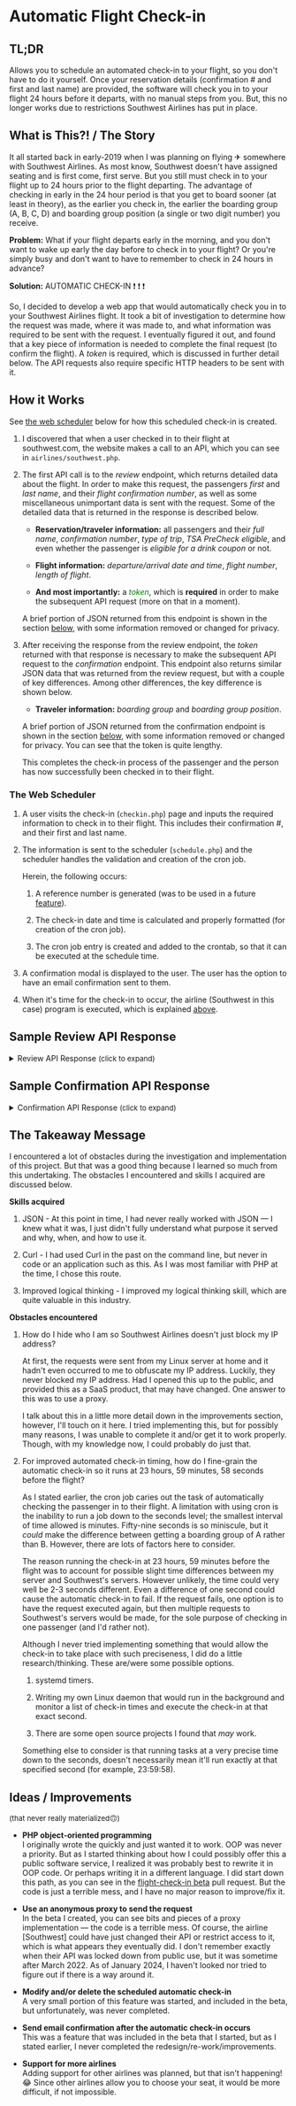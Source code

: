 # Automatic Flight Check-in

## TL;DR

Allows you to schedule an automated check-in to your flight, so you don't have to do it yourself. Once your reservation details (confirmation # and first and last name) are provided, the software will check you in to your flight 24 hours before it departs, with no manual steps from you. But, this no longer works due to restrictions Southwest Airlines has put in place.


## What is This⁈ / The Story

It all started back in early-2019 when I was planning on flying ✈ somewhere with Southwest Airlines. As most know, Southwest doesn't have assigned seating and is first come, first serve. But you still must check in to your flight up to 24 hours prior to the flight departing. The advantage of checking in early in the 24 hour period is that you get to board sooner (at least in theory), as the earlier you check in, the earlier the boarding group (A, B, C, D) and boarding group position (a single or two digit number) you receive.

**Problem:** What if your flight departs early in the morning, and you don't want to wake up early the day before to check in to your flight? Or you're simply busy and don't want to have to remember to check in 24 hours in advance?

**Solution:** AUTOMATIC CHECK-IN ❗ ❗ ❗

So, I decided to develop a web app that would automatically check you in to your Southwest Airlines flight. It took a bit of investigation to determine how the request was made, where it was made to, and what information was required to be sent with the request. I eventually figured it out, and found that a key piece of information is needed to complete the final request (to confirm the flight). A _token_ is required, which is discussed in further detail below. The API requests also require specific HTTP headers to be sent with it.


## How it Works

See [the web scheduler](#the-web-scheduler) below for how this scheduled check-in is created.

1) I discovered that when a user checked in to their flight at southwest.com, the website makes a call to an API, which you can see in `airlines/southwest.php`.

2) The first API call is to the _review_ endpoint, which returns detailed data about the flight. In order to make this request, the passengers _first_ and _last name_, and their _flight confirmation number_, as well as some miscellaneous unimportant data is sent with the request. Some of the detailed data that is returned in the response is described below.

    - **Reservation/traveler information:** all passengers and their _full name_, _confirmation number_, _type of trip_, _TSA PreCheck eligible_, and even whether the passenger is _eligible for a drink coupon_ or not.

    - **Flight information:** _departure/arrival date and time_, _flight number_, _length of flight_.

    - **And most importantly:** a <span style="color: green;">_token_</span>, which is **required** in order to make the subsequent API request (more on that in a moment).

    A brief portion of JSON returned from this endpoint is shown in the section [below](#sample-review-api-response), with some information removed or changed for privacy.

3) After receiving the response from the review endpoint, the _token_ returned with that response is necessary to make the subsequent API request to the _confirmation_ endpoint. This endpoint also returns similar JSON data that was returned from the review request, but with a couple of key differences. Among other differences, the key difference is shown below.

    - **Traveler information:** _boarding group_ and _boarding group position_.

    A brief portion of JSON returned from the confirmation endpoint is shown in the section [below](#sample-confirmationw-api-response), with some information removed or changed for privacy. You can see that the token is quite lengthy.

    This completes the check-in process of the passenger and the person has now successfully been checked in to their flight.


### The Web Scheduler

1) A user visits the check-in (`checkin.php`) page and inputs the required information to check in to their flight. This includes their confirmation #, and their first and last name.

2) The information is sent to the scheduler (`schedule.php`) and the scheduler handles the validation and creation of the cron job.

    Herein, the following occurs:

    1) A reference number is generated (was to be used in a future [feature](#ideas--improvements)).

    2) The check-in date and time is calculated and properly formatted (for creation of the cron job).

    3) The cron job entry is created and added to the crontab, so that it can be executed at the schedule time.

3) A confirmation modal is displayed to the user. The user has the option to have an email confirmation sent to them.

4) When it's time for the check-in to occur, the airline (Southwest in this case) program is executed, which is explained [above](#how-it-works).


## Sample Review API Response

<details>
  <summary>Review API Response <span style="font-size: small;">(click to expand)<span></summary>

```JSON
{
  "data": {
    "searchResults": {
      "reservation": {
        "confirmationNumber": "MVDNPS",
        "international": false,
        "seniorPassenger": false,
        "eligibleForDrinkCoupon": false,
        "upgradeToBusinessSelect": true,
        "tripType": "roundtrip",
        "travelers": [
          {
            "extraSeat": false,
            "firstName": "Johnny",
            "middleName": null,
            "lastName": "5",
            "givenName": "Johnny",
            "surname": "5",
            "boardingBounds": [
              {
                "eligibleForSelfServiceCheckIn": true,
                "boardingSegments": [
                  {
                    "tsaPreCheck": true,
                    "eligibleForDrinkCoupon": false,
                    "disabilityAssistance": false
                  }
                ]
              }
            ]
          }
        ],
        "bounds": [
          {
            "international": false,
            "segments": [
              {
                "flightIdentifier": "",
                "originationAirportCode": "MCO",
                "destinationAirportCode": "MIA",
                "departureDate": "2018-08-04T10:25-07:00",
                "flightLegs": [
                  {
                    "operatingFlightNumber": "1856",
                    "originationAirportCode": "MCO",
                    "destinationAirportCode": "MIA",
                    "departureDateTime": "2018-08-04T10:25-07:00",
                    "arrivalDateTime": "2018-08-04T11:35-07:00",
                    "changePlanes": false,
                    "nextDay": false,
                    "wifi": true,
                    "totalDuration": 60,
                    "stopDuration": 0
                  }
                ]
              }
            ],
            "type": "departing"
          }
        ]
      },
      "token": "eyJhbGciOiJkaXIiLCJlbmMiOiJBMTI4Q0JDLUhTMjU2In0..wyoMHC2oQo9nOjwRWSMSXA.cbtOFC53BeZssG9Uvp0fEvRtDpif5Jcp876KFIrjIB9ZWgqRG6fqmS69J1n_8YzWJy40iER7p9o1qfN7MFu5h6DQGsjo0zPn9vIRVzQwI738_xgn3Pq4--A2qUXB4rCG5TyJuCTaUhRNJ9wZSReGD6zOYu0viP0oIVzakqjGbM7qPdbRncrkaaeQGGEyW3-8bMunxcH6GEa9-P8b4kYXsT1RhlxqRHD5bBfGDcLIit58m10xa6ilI0I5q-M5jfRpFb0qri2ggQxNw-WTUO3hxJ_Bjf5V72Q4BJEtCxjqXaqH8924rBSkUYihrdQOtYW2TCsPoek-UjpgTePlcJITQLnUX3riIkHfYBNSr_2UW2fwm2igiTrlmmD_A7gABZq3U0gRgS37PungW5Rc93i12MvOT77tSmOri5-JvHssNDCh4d1Mhhlpm_2kDKL8SBIPw9bffaHlYtC6F8wyqoF3aIfDYeuZUcXmx7R0V6ccS4uQh-cMrXbudPffehpT6THg6JYrZSgUk8cAEmzKhvGb9TMNvsvdAmy6-Ar_mSwSgNJ3UyY-zOT32INw7chUdx1q7omCMMAFaGBeJZPnJUJ6H6WXTzDDOOyKE69cypnPBPSxo5pd9MORQlgPV6JTMiBXzZdA3HR4VBRP0AiEGDXeKfcWZCX5LDMy-sT362-6gveVusrZSUnTZsfvnn90vnz-w6tTJscir_RfkRmqehjPqOy4EmmG7TCsSeEMnRlA4O8Ez-gHufEvjNtJFze0x0K9TaNoBcL1Ce1D1P64Ntrd1ypBNo3ojZmEzWP1aHtLODKw1ZWAYI_ZcZCG84mQ-Eu6mqWldGGMSZH-LAxD4_grpe4vd-KnA5TMlI0izOQ-DKyWiANVEOSizz_tmWlPNmWkgXJRjpJ0Y0EcYQZeh0cyzTFPwy9ZTVu1NLgNjggTik6HatBjhQGEGX0bPHhWF8IJerpEYJp95HxPOjhXDqf5XX0pP_pyKH1-viA4Ze2OrEfrU6D8QRD673QmFC-uJEIQfvtL17s-pmjt5wzKbTW9mUABnLo_v2Mudbx1C_sM77Noyw2m6SBBXMzsiavCMc8fW9YlzxcLFu37-mERoavJGTRmoH74mb6qkMbtvIlWGetfoEM8wk9lZRTV6TECMzGYG04foKr48zJ5n8rRxCYmb-0mk4WPmRzve637g9jCZ3_uHktCsSfcN8VxdRVOCU2kkA-M4z8WViI1iZ6Bj8pZ2C1b-KsgfeOMvd7UoTGx6hnbkwoSVDIipIflYKz6q8SKZ22xlKEfYRO0kTtVRIcOE9oG5YyYF9jHFJk09f_DLy_GPrgLcQzJFQIWepJeYsE7yGQXpk22nXxT6cdp2jorz28cXBcAFijGNVy74TDif2oSCGAckODdxMO64JXLL50vYSuuqj2wrAVtoEfJ7LGbmXlYmcmFoypGSXW3VJ8vMsEu9HbaVXProrH9ROqBmrJANeEFiNRBAVxUIgrRjxAUWsfa7PKROSmvvHkMC_785HpYL9x7pYPDOJPPnHqwMlJ6TEL1PRT1K3xME_pKFsYoIsfUCaBCyJ2JZys6ydFJ7bWHn0rl9TA_5OuegNFuKA2KV6SCkXSMLIWHZ9WXlec_PYdUMxJmhukRZNF0dguYkq_sAhThuPZoB06ML5Xz-1bHZydkQImOOnJbfd8m1Q1cQ7ax0mRr5jPiPkwaAwG9Zn4p2sYy_HBECWrq28kX_fafVZBEzWqmHvxB8ZW0lwDyqxI6n0LChNDx7_ZSxYKXArvKeEQcjWCXlmHPlO3S3mpW4Qr-zb0Rmtffx9NLRkYOi2DWlzqWNVaZmSXJia3oo_ST5Ajie8uQa5l6zkIOLbSAG_xKL_wvAlxUr2zf-Hlx5gHPNJtsXqjLFxFmvprzLshJdizWJv93GV1lnZTFJidZ7xhgkrNapEj_mlF0z_vbrRFJ6d37WeQFlkXbI715GhHFhWwB1fvZn4LPrMwBotqfecm_JTIaUI9niqk76IvTe4xSuskoaOtxGjQgk1w_YsG3CTky05rMHb_3We1PopKO6iZnxl6LBEjXzTKUHM4IFophz7EtNp5ZBPMlDIvLHeOmWf_10LkYrSyjEFqlMV2WWlY_iBU7N8J0piFynbc5No34i1C6jJ8czRZA8ollw4JmBUSr0iwZgP0047vtn-jH0gnAgsuBWk5I4UBjA2WttQwk079WeFfJICFh_0vnMY5bpan1_g8cNpHFCtcak2MUe7qcTF75G0vy7gL5LnNkQzG3HMONGaNXIJ4ePIlJ-L0cZMrOJyPdzpaQ8yc_D5A1TJJAHXOkj6K6UsQoF_fLYg64YMRz2S0EfCgp6wLwW8kDzm5T6VrkE-bmxbaXrUs2fDR1RDU6bCghQuAxEY5QnPd3cK2Bfr4-xWHopwsDe-PQQKl3lG1u9CXRHrkUOSs7AcdUS0E8vLBE7tNrZlUvtGY8cnGCvXbfT8skcCSM0kmrSCpRj5DcxdCrzr3mORRkw-qj2O0qy6R6hs8Y4OYhkho1VqarNUCeFvlWpaepnVXMVGuGMTdOPnSiqMFYuZCWwIh7lMxqDFIvXZIo7G-ajWhv3YigUwL7yM0fJHlFczTtD6iDNwzFyzU_OT5Pl9poAm8YLVbE5hm4P0cjOF3cfkVb_CMmpVeE4J0BfqMXhZw_4PsmbFQgu4sOoPhOC1ZCjmMIrP54GSG6itBNv4xb40qXo7xyyx9DqZtbktCexrVNjfGx0_AkiT-E4-C_uDyVDh2618bnJePfcrUtOLpSNkKvn7HQGcRjlECPishXIoW8qNpm0SSbrAaqod-d30MnzfCr_RF-NxUc2Ph2uANfu7JlK1UsOu9f9JUftq8zPA36EgsXMHU6GrQ0cr9Ob6NoBgwGFoFUM7OUZ2UShXytjqq4fG0DCgvS0OBDwfY4jkC5QgXO8NEYm9QieYGnDItcfeMtiFqRb3irz7OeFhRjCO3vZkIFuQvt5ZNQMRocWLJ_AgmF5KWKLdN6cP261oDIQ7k2Hc-JsdjSi8AXPNTKwfU7ASstMgb583sTHa0y67L0QtnUk2fE0efe3WyYDOpOsPMu2J7FNkXBSfQ-fOgJnNkCbGt6SxIkygzQZdnLb98xsE0tPYLHFo-NWRkcfz2zD49if4JouDwPudyn9hiMWMfiLtLhU9Iyn3DzrgNoI9GDYPPKP68wwKKZrRx7sV4WqllHT2Jcdg7WbYg6dZtTv6KZR7ftDgqvaT-kf3u7YUoGseqvpiQxs83wRNKN2tuNAL_Yz0xJN_QAh8BWHU8bQ8oB6nuOG0ErFQ3gmBZiyIqA8mSwBifdPzzl3opnQU3hkx6kEG0mGwyB4XrN7pco5Qj5mnG5g3jI7JYK4FWz5OSTHRncXZhxJZEYv9TMgxtiFwspuV8Y6ddf2zrpdQxR5SGMc1IYwxsXZhSU0Y5QJooDpSMCmXBx0JdnR5EkJYn4JCwQhT9BOxrQIAXCsIRp6CbdxRcoJmV61hK3ZBKAwB1YxUw_pUEAAmceO45tkTmJhDAZY5ii50QOrlDzbHQVdWE_WVDpDrthf27aIYqBr3dk1t88RIEj2cSJEgdE_l0mflbY-2xVS1K81mGeSZZVBH5FcjkQGv7qYKEx8Ah-6YFxHts7dpdFQNK1FY6KYjpEaxVRIu-ctV4V9yLp3_-Xg_B82Br4a7W5ADSeL5N6hHim8L_1yDF1aOSMrdEpopnRBattdznfgF9TsIFf1XsmmpicNi-grLsiXB6ZGZ-s3dqfs8V8qPybv4gPhTvhtpyYiQvrozQyK0UMCAlJHbuk7TmsZJobmPesJIDDFU0k_k5CkT1ZsIbwU-NHC3WtA22bj9Un1BotvlMx0ItixPdNKMO5YjpHeHGJM-zDWWt7BmQJ40S-g-6PtEMw5CkMNdHVlT6XZ9WADjgI5h1zIB9YHcjj4wlfkVdaVZE0IBd6QtYGpBH7qpO0gyEJ72OiOgizhwkhpnabCIs1flp4gao1_6eDCjn9UznEtc455qvNit5g3pdkXMRuTBuFghq8uHONfvG2zqJqQ9eY8iog1BQ2lwvdLfSfKz4iGSsISZQcd19lAEj6CU9ICT3cQMyZm36J1Z7jsCNf9m7CojhH5tpG2WiBDGhe-BGhIVFGNkftVDfBrOEFUdQFZHm5hNiwQGyTJQ2zswxVK4BTzmDwdofppLObj2Q2JUfMeZx68RY5kSEMhlC4BTtJkxYtN1cple6u23x1RX4EXMlzKPr-qox6ohdI9sj-L8JWFKE7H2N-xQjrGpEtAeg903rg2QL7UyfhAFOVyFwc-Fxfs1RNvwIV-ynjhQh58dmzMSF7zjEZ1DA.pmFTN1UJx2Hro0NYrOoGjQ"
    }
  },
  "success": true
}

```
</details>


## Sample Confirmation API Response

<details>
  <summary>Confirmation API Response <span style="font-size: small;">(click to expand)<span></summary>

```JSON
{
  "data": {
    "searchResults": {
      "travelers": [
        {
          "boardingBounds": [
            {
              "eligibleForSelfServiceCheckIn": false,
              "boardingSegments": [
                {
                  "boardingGroup": "B",
                  "boardingGroupPosition": "38",
                  "tsaPreCheck": true,
                  "eligibleForDrinkCoupon": false
                }
              ]
            }
          ]
        }
      ],
      "eligibleForMobileBoardingPass": true,
      "token": "[REMOVED FOR BREVITY]",
      "drinkCouponSelected": false
    }
  },
  "success": true,
  "notifications": null,
  "uiMetadata": {
    "proxyLogout": true,
    "chapiVersion": "1.8.0",
    "maintenance": false,
    "group-checkin": true
  }
}
```
</details>


## The Takeaway Message

I encountered a lot of obstacles during the investigation and implementation of this project. But that was a good thing because I learned so much from this undertaking. The obstacles I encountered and skills I acquired are discussed below.

**Skills acquired**

1) JSON - At this point in time, I had never really worked with JSON — I knew what it was, I just didn't fully understand what purpose it served and why, when, and how to use it.

2) Curl - I had used Curl in the past on the command line, but never in code or an application such as this. As I was most familiar with PHP at the time, I chose this route.

3) Improved logical thinking - I improved my logical thinking skill, which are quite valuable in this industry.

**Obstacles encountered**

1) How do I hide who I am so Southwest Airlines doesn't just block my IP address?

    At first, the requests were sent from my Linux server at home and it hadn't even occurred to me to obfuscate my IP address. Luckily, they never blocked my IP address. Had I opened this up to the public, and provided this as a SaaS product, that may have changed. One answer to this was to use a proxy.

    I talk about this in a little more detail down in the improvements section, however, I'll touch on it here. I tried implementing this, but for possibly many reasons, I was unable to complete it and/or get it to work properly. Though, with my knowledge now, I could probably do just that.

2) For improved automated check-in timing, how do I fine-grain the automatic check-in so it runs at 23 hours, 59 minutes, 58 seconds before the flight?

    As I stated earlier, the cron job caries out the task of automatically checking the passenger in to their flight. A limitation with using cron is the inability to run a job down to the seconds level; the smallest interval of time allowed is minutes. Fifty-nine seconds is so miniscule, but it _could_ make the difference between getting a boarding group of A rather than B. However, there are lots of factors here to consider.

    The reason running the check-in at 23 hours, 59 minutes before the flight was to account for possible slight time differences between my server and Southwest's servers. However unlikely, the time could very well be 2-3 seconds different. Even a difference of one second could cause the automatic check-in to fail. If the request fails, one option is to have the request executed again, but then multiple requests to Southwest's servers would be made, for the sole purpose of checking in one passenger (and I'd rather not).

    Although I never tried implementing something that would allow the check-in to take place with such preciseness, I did do a little research/thinking. These are/were some possible options.

    1) systemd timers.

    2) Writing my own Linux daemon that would run in the background and monitor a list of check-in times and execute the check-in at that exact second.

    3) There are some open source projects I found that _may_ work.

    Something else to consider is that running tasks at a very precise time down to the seconds, doesn't necessarily mean it'll run exactly at that specified second (for example, 23:59:58).


## Ideas / Improvements
<span style="font-size: small;">(that never really materialized🙃)</span>

* **PHP object-oriented programming**<br>
I originally wrote the quickly and just wanted it to work. OOP was never a priority. But as I started thinking about how I could possibly offer this a public software service, I realized it was probably best to rewrite it in OOP code. Or perhaps writing it in a different language. I did start down this path, as you can see in the [flight-check-in beta](https://github.com/jdstone/flight-check-in/pull/1) pull request. But the code is just a terrible mess, and I have no major reason to improve/fix it.

* **Use an anonymous proxy to send the request**<br>
In the beta I created, you can see bits and pieces of a proxy implementation — the code is a terrible mess. Of course, the airline [Southwest] could have just changed their API or restrict access to it, which is what appears they eventually did. I don't remember exactly when their API was locked down from public use, but it was sometime after March 2022. As of January 2024, I haven't looked nor tried to figure out if there is a way around it.

* **Modify and/or delete the scheduled automatic check-in**<br>
A very small portion of this feature was started, and included in the beta, but unfortunately, was never completed.

* **Send email confirmation after the automatic check-in occurs**<br>
This was a feature that was included in the beta that I started, but as I stated earlier, I never completed the redesign/re-work/improvements.

* **Support for more airlines**<br>
Adding support for other airlines was planned, but that isn't happening! 😂 Since other airlines allow you to choose your seat, it would be more difficult, if not impossible.

